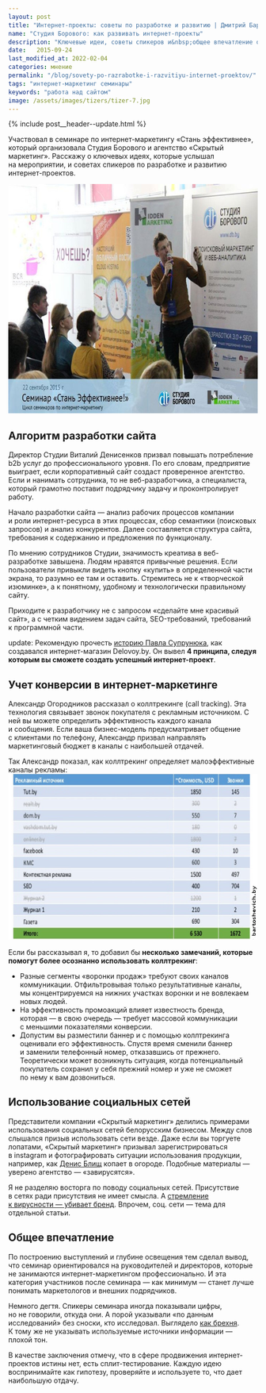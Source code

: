 ```yaml
---
layout: post
title: "Интернет-проекты: советы по разработке и развитию | Дмитрий Бартошевич"
name: "Студия Борового: как развивать интернет-проекты"
description: "Ключевые идеи, советы спикеров и&nbsp;общее впечатление от&nbsp;семинара по&nbsp;интернет-маркетингу «Стань эффективнее» Студии Борового и&nbsp;«Скрытого маркетинга»."
date:   2015-09-24
last_modified_at: 2022-02-04
categories: мнение
permalink: "/blog/sovety-po-razrabotke-i-razvitiyu-internet-proektov/"
tags: "интернет-маркетинг семинары"
keywords: "работа над сайтом"
image: /assets/images/tizers/tizer-7.jpg
---
```


{% include post__header--update.html %}

<p>Участвовал в&nbsp;семинаре по&nbsp;интернет-маркетингу «Стань эффективнее», который организовала Студия Борового и&nbsp;агентство «Скрытый маркетинг». Расскажу о&nbsp;ключевых идеях, которые услышал на&nbsp;мероприятии, и&nbsp;советах спикеров по&nbsp;разработке и&nbsp;развитию интернет-проектов.</p> 

<div class="max-width-text" itemprop="image" itemscope itemtype="http://schema.org/ImageObject">
<link itemprop="url" href="/assets/images/blog/sovety-po-razrabotke/sb1.jpg">
<picture>
                <source srcset="/assets/images/blog/sovety-po-razrabotke/sb1.avif" type="image/avif">
                 <source srcset="/assets/images/blog/sovety-po-razrabotke/sb1.webp" type="image/webp">               
               <img class="image" src="/assets/images/blog/sovety-po-razrabotke/sb1.jpg" alt="приглашение на семинар Студии Борового" width="695" height="462"  itemprop="contentUrl"/>
    </picture>
</div>


<section class="row-gap--m max-width-text">
<h2 class="section__title h1 bold">Алгоритм разработки сайта</h2>

<p>Директор Студии Виталий Денисенков призвал повышать потребление b2b услуг до&nbsp;профессионального уровня. По&nbsp;его словам, предприятие выиграет, если корпоративный сайт создаст проверенное агентство. Если и&nbsp;нанимать сотрудника, то&nbsp;не&nbsp;веб-разработчика, а&nbsp;специалиста, который грамотно поставит подрядчику задачу и&nbsp;проконтролирует работу.</p>

<p>Начало разработки сайта&nbsp;— анализ рабочих процессов компании и&nbsp;роли интернет-ресурса в&nbsp;этих процессах, сбор семантики (поисковых запросов) и&nbsp;анализ конкурентов. Далее составляется структура сайта, требования к&nbsp;содержанию и&nbsp;предложения по&nbsp;функционалу.</p>

<p>По&nbsp;мнению сотрудников Студии, значимость креатива в&nbsp;веб-разработке завышена. Людям нравятся привычные решения. Если пользователи привыкли видеть кнопку «купить» в&nbsp;определенной части экрана, то&nbsp;разумно ее&nbsp;там и&nbsp;оставить. Стремитесь не&nbsp;к&nbsp;«творческой изюминке», а&nbsp;к&nbsp;понятному, удобному и&nbsp;технологически правильному сайту.</p>

<p>Приходите к&nbsp;разработчику не&nbsp;с&nbsp;запросом &laquo;сделайте мне красивый сайт&raquo;, а&nbsp;с&nbsp;четким видением задач сайта, SEO-требований, требований к&nbsp;программной части.</p>



<p><span class="bold">update:</span> Рекомендую прочесть <a class="link" href="/blog/delovoy/">историю Павла Супрунюка</a>, как создавался интернет-магазин Delovoy.by. Он&nbsp;вывел <strong>4&nbsp;принципа, следуя которым вы&nbsp;сможете создать успешный интернет-проект</strong>.  </p>

</section>

<section class="row-gap--m max-width-text">
<h2 class="section__title h1 bold">Учет конверсии в&nbsp;интернет-маркетинге</h2>
<p>Александр Огородников рассказал о&nbsp;коллтрекинге (call tracking). Эта технология связывает звонок покупателя с&nbsp;рекламным источником. С ней вы&nbsp;можете определить эффективность каждого канала и&nbsp;сообщения. Если ваша бизнес-модель предусматривает общение с&nbsp;клиентами по&nbsp;телефону, Александр призвал направлять маркетинговый бюджет в&nbsp;каналы с&nbsp;наибольшей отдачей.</p>

<div class="figure" itemprop="image" itemscope itemtype="http://schema.org/ImageObject">
<link itemprop="url" href="/assets/images/blog/sovety-po-razrabotke/sb2.jpg">
<div class="figcaption">
Так Александр показал, как коллтрекинг определяет малоэффективные каналы рекламы:
</div>
<picture>
                <source srcset="/assets/images/blog/sovety-po-razrabotke/sb2.avif" type="image/avif">
                 <source srcset="/assets/images/blog/sovety-po-razrabotke/sb2.webp" type="image/webp">               
               <img  class="image" loading="lazy" decoding="async" src="/assets/images/blog/sovety-po-razrabotke/sb2.jpg" alt="таблица со стоимостью и количеством звонков в рекламных каналах" width="695" height="334"   itemprop="contentUrl"/>
    </picture>
</div>


<p>Если&nbsp;бы рассказывал&nbsp;я, то&nbsp;добавил&nbsp;бы <strong>несколько замечаний, которые помогут более осознанно использовать коллтрекинг</strong>:</p>
<ul class="addictive-spacing">
<li class="list-li">Разные сегменты &laquo;воронки продаж&raquo; требуют своих каналов коммуникации. Отфильтровывая только результативные каналы, мы&nbsp;концентрируемся на&nbsp;нижних участках воронки и&nbsp;не&nbsp;вовлекаем новых людей. </li>
<li class="list-li">На&nbsp;эффективность промоакций влияет известность бренда, которая&nbsp;&mdash; в&nbsp;свою очередь&nbsp;&mdash; требует массовой коммуникации с&nbsp;меньшими показателями конверсии.  </li>
<li class="list-li">Допустим вы&nbsp;разместили баннер и&nbsp;с&nbsp;помощью коллтрекинга оценивали его эффективность. Спустя время сменили баннер и&nbsp;заменили телефонный номер, отказавшись от&nbsp;прежнего. Теоретически может возникнуть ситуация, когда потенциальный покупатель сохранил у&nbsp;себя прежний номер и&nbsp;уже не&nbsp;сможет по&nbsp;нему к&nbsp;вам дозвониться. </li>

</ul>
</section>



<section class="row-gap--m">
<h2 class="section__title h1 bold">Использование социальных сетей</h2>
<p>Представители компании «Скрытый маркетинг» делились примерами использования социальных сетей белорусским бизнесом. Между слов слышался призыв использовать сети везде. Даже если вы&nbsp;торгуете лопатами, «Скрытый маркетинг» призывал зарегистрироваться в&nbsp;instagram и&nbsp;фотографировать ситуации использования продукции, например, как <a class="link" href="https://blisch.by/" >Денис Блищ</a> копает в&nbsp;огороде. Подобные материалы&nbsp;&mdash; уверено агентство&nbsp;&mdash; &laquo;завирусятся&raquo;.</p>


<p>Я&nbsp;не&nbsp;разделяю восторга по&nbsp;поводу социальных сетей. Присутствие в&nbsp;сетях ради присутствия не&nbsp;имеет смысла. А&nbsp;<a class="link" href="/blog/razvitie-brenda/">стремление к&nbsp;вирусности&nbsp;&mdash; убивает бренд</a>. Впрочем, соц. сети&nbsp;&mdash; тема для отдельной статьи.
</p>
</section>

<section class="row-gap--m">
<h2 class="section__title h1 bold">Общее впечатление</h2>
<p>По&nbsp;построению выступлений и&nbsp;глубине освещения тем сделал вывод, что семинар ориентировался на&nbsp;руководителей и&nbsp;директоров, которые не&nbsp;занимаются интернет-маркетингом профессионально. И&nbsp;эта категория участников после семинара&nbsp;— как минимум&nbsp;— станет лучше понимать маркетологов и&nbsp;внешних подрядчиков.</p>
<p>Немного дегтя. Спикеры семинара иногда показывали цифры, но&nbsp;не&nbsp;говорили, откуда они. А&nbsp;порой указывали «по&nbsp;данным исследований» без сноски, кто исследовал. Выглядело <a class="link" href="/blog/otlichie-marketologa-ot-brexuna/"><span class="noperenos">как брехня</span></a>. К&nbsp;тому&nbsp;же не&nbsp;указывать используемые источники информации&nbsp;— плохой тон.</p>
<p>В&nbsp;качестве заключения отмечу, что в&nbsp;сфере продвижения интернет-проектов истины нет, есть сплит-тестирование. Каждую идею воспринимайте как гипотезу, проверяйте и&nbsp;используете&nbsp;то, что дает наибольшую отдачу.</p>
</section>